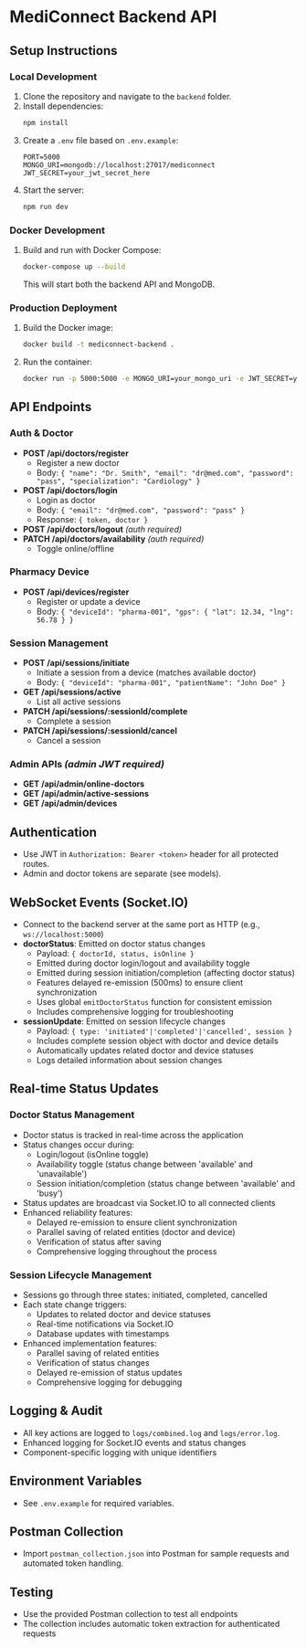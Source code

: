 # MediConnect Backend API

## Setup Instructions

### Local Development
1. Clone the repository and navigate to the `backend` folder.
2. Install dependencies:
   ```bash
   npm install
   ```
3. Create a `.env` file based on `.env.example`:
   ```env
   PORT=5000
   MONGO_URI=mongodb://localhost:27017/mediconnect
   JWT_SECRET=your_jwt_secret_here
   ```
4. Start the server:
   ```bash
   npm run dev
   ```

### Docker Development
1. Build and run with Docker Compose:
   ```bash
   docker-compose up --build
   ```
   This will start both the backend API and MongoDB.

### Production Deployment
1. Build the Docker image:
   ```bash
   docker build -t mediconnect-backend .
   ```
2. Run the container:
   ```bash
   docker run -p 5000:5000 -e MONGO_URI=your_mongo_uri -e JWT_SECRET=your_secret mediconnect-backend
   ```

## API Endpoints

### Auth & Doctor
- **POST /api/doctors/register**
  - Register a new doctor
  - Body: `{ "name": "Dr. Smith", "email": "dr@med.com", "password": "pass", "specialization": "Cardiology" }`
- **POST /api/doctors/login**
  - Login as doctor
  - Body: `{ "email": "dr@med.com", "password": "pass" }`
  - Response: `{ token, doctor }`
- **POST /api/doctors/logout** _(auth required)_
- **PATCH /api/doctors/availability** _(auth required)_
  - Toggle online/offline

### Pharmacy Device
- **POST /api/devices/register**
  - Register or update a device
  - Body: `{ "deviceId": "pharma-001", "gps": { "lat": 12.34, "lng": 56.78 } }`

### Session Management
- **POST /api/sessions/initiate**
  - Initiate a session from a device (matches available doctor)
  - Body: `{ "deviceId": "pharma-001", "patientName": "John Doe" }`
- **GET /api/sessions/active**
  - List all active sessions
- **PATCH /api/sessions/:sessionId/complete**
  - Complete a session
- **PATCH /api/sessions/:sessionId/cancel**
  - Cancel a session

### Admin APIs _(admin JWT required)_
- **GET /api/admin/online-doctors**
- **GET /api/admin/active-sessions**
- **GET /api/admin/devices**

## Authentication
- Use JWT in `Authorization: Bearer <token>` header for all protected routes.
- Admin and doctor tokens are separate (see models).

## WebSocket Events (Socket.IO)
- Connect to the backend server at the same port as HTTP (e.g., `ws://localhost:5000`)
- **doctorStatus**: Emitted on doctor status changes
  - Payload: `{ doctorId, status, isOnline }` 
  - Emitted during doctor login/logout and availability toggle
  - Emitted during session initiation/completion (affecting doctor status)
  - Features delayed re-emission (500ms) to ensure client synchronization
  - Uses global `emitDoctorStatus` function for consistent emission
  - Includes comprehensive logging for troubleshooting
- **sessionUpdate**: Emitted on session lifecycle changes
  - Payload: `{ type: 'initiated'|'completed'|'cancelled', session }` 
  - Includes complete session object with doctor and device details
  - Automatically updates related doctor and device statuses
  - Logs detailed information about session changes

## Real-time Status Updates

### Doctor Status Management
- Doctor status is tracked in real-time across the application
- Status changes occur during:
  - Login/logout (isOnline toggle)
  - Availability toggle (status change between 'available' and 'unavailable')
  - Session initiation/completion (status change between 'available' and 'busy')
- Status updates are broadcast via Socket.IO to all connected clients
- Enhanced reliability features:
  - Delayed re-emission to ensure client synchronization
  - Parallel saving of related entities (doctor and device)
  - Verification of status after saving
  - Comprehensive logging throughout the process

### Session Lifecycle Management
- Sessions go through three states: initiated, completed, cancelled
- Each state change triggers:
  - Updates to related doctor and device statuses
  - Real-time notifications via Socket.IO
  - Database updates with timestamps
- Enhanced implementation features:
  - Parallel saving of related entities
  - Verification of status changes
  - Delayed re-emission of status updates
  - Comprehensive logging for debugging

## Logging & Audit
- All key actions are logged to `logs/combined.log` and `logs/error.log`.
- Enhanced logging for Socket.IO events and status changes
- Component-specific logging with unique identifiers

## Environment Variables
- See `.env.example` for required variables.

## Postman Collection
- Import `postman_collection.json` into Postman for sample requests and automated token handling.

## Testing
- Use the provided Postman collection to test all endpoints
- The collection includes automatic token extraction for authenticated requests
